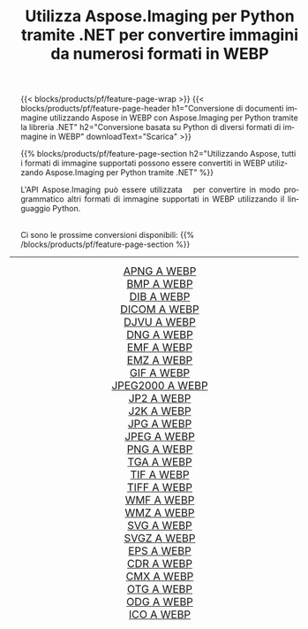 ﻿---
title: Utilizza Aspose.Imaging per Python tramite .NET per convertire immagini da numerosi formati in WEBP 
weight: 3920
url: /it/python-net/conversion/to/webp/ 
lang: it
langdirlevel: 2
locales: zh-hans,ja,it,ru,de,es,fr,nl,id,lt,pl,pt,vi,tr,ko,zh-hant,ar,hi,th,sv,cs,uk,he
description: Puoi utilizzare Aspose.Imaging per Python tramite la libreria .NET per convertire da una varietà di formati in WEBP
---

{{< blocks/products/pf/feature-page-wrap >}}
{{< blocks/products/pf/feature-page-header h1="Conversione di documenti immagine utilizzando Aspose in WEBP con Aspose.Imaging per Python tramite la libreria .NET" h2="Conversione basata su Python di diversi formati di immagine in WEBP" downloadText="Scarica" >}}


{{% blocks/products/pf/feature-page-section  h2="Utilizzando Aspose, tutti i formati di immagine supportati possono essere convertiti in WEBP utilizzando Aspose.Imaging per Python tramite .NET" %}}
<p align=justify>L'API Aspose.Imaging può essere utilizzata   per convertire in modo programmatico altri formati di immagine supportati in WEBP utilizzando il linguaggio Python.</p>
<br/>
Ci sono le prossime conversioni disponibili:
{{% /blocks/products/pf/feature-page-section %}}
<div class="container-fluid productfamilypage bg-gray">
    <div class="convertypes bg-gray agp-content section">
        <div class="container">
		<hr style="margin-left:-20px;"/>
		<div class="row other-converters" style="gap: 10px;font-size: 19px;text-align:center;">
		    <div class='col-md-2 other-converter remove-lp remove-rp'><a href="/imaging/it/python-net/conversion/apng-to-webp/" style="padding:15px;">APNG A WEBP</a></div>
<div class='col-md-2 other-converter remove-lp remove-rp'><a href="/imaging/it/python-net/conversion/bmp-to-webp/" style="padding:15px;">BMP A WEBP</a></div>
<div class='col-md-2 other-converter remove-lp remove-rp'><a href="/imaging/it/python-net/conversion/dib-to-webp/" style="padding:15px;">DIB A WEBP</a></div>
<div class='col-md-2 other-converter remove-lp remove-rp'><a href="/imaging/it/python-net/conversion/dicom-to-webp/" style="padding:15px;">DICOM A WEBP</a></div>
<div class='col-md-2 other-converter remove-lp remove-rp'><a href="/imaging/it/python-net/conversion/djvu-to-webp/" style="padding:15px;">DJVU A WEBP</a></div>
<div class='col-md-2 other-converter remove-lp remove-rp'><a href="/imaging/it/python-net/conversion/dng-to-webp/" style="padding:15px;">DNG A WEBP</a></div>
<div class='col-md-2 other-converter remove-lp remove-rp'><a href="/imaging/it/python-net/conversion/emf-to-webp/" style="padding:15px;">EMF A WEBP</a></div>
<div class='col-md-2 other-converter remove-lp remove-rp'><a href="/imaging/it/python-net/conversion/emz-to-webp/" style="padding:15px;">EMZ A WEBP</a></div>
<div class='col-md-2 other-converter remove-lp remove-rp'><a href="/imaging/it/python-net/conversion/gif-to-webp/" style="padding:15px;">GIF A WEBP</a></div>
<div class='col-md-2 other-converter remove-lp remove-rp'><a href="/imaging/it/python-net/conversion/jpeg2000-to-webp/" style="padding:15px;">JPEG2000 A WEBP</a></div>
<div class='col-md-2 other-converter remove-lp remove-rp'><a href="/imaging/it/python-net/conversion/jp2-to-webp/" style="padding:15px;">JP2 A WEBP</a></div>
<div class='col-md-2 other-converter remove-lp remove-rp'><a href="/imaging/it/python-net/conversion/j2k-to-webp/" style="padding:15px;">J2K A WEBP</a></div>
<div class='col-md-2 other-converter remove-lp remove-rp'><a href="/imaging/it/python-net/conversion/jpg-to-webp/" style="padding:15px;">JPG A WEBP</a></div>
<div class='col-md-2 other-converter remove-lp remove-rp'><a href="/imaging/it/python-net/conversion/jpeg-to-webp/" style="padding:15px;">JPEG A WEBP</a></div>
<div class='col-md-2 other-converter remove-lp remove-rp'><a href="/imaging/it/python-net/conversion/png-to-webp/" style="padding:15px;">PNG A WEBP</a></div>
<div class='col-md-2 other-converter remove-lp remove-rp'><a href="/imaging/it/python-net/conversion/tga-to-webp/" style="padding:15px;">TGA A WEBP</a></div>
<div class='col-md-2 other-converter remove-lp remove-rp'><a href="/imaging/it/python-net/conversion/tif-to-webp/" style="padding:15px;">TIF A WEBP</a></div>
<div class='col-md-2 other-converter remove-lp remove-rp'><a href="/imaging/it/python-net/conversion/tiff-to-webp/" style="padding:15px;">TIFF A WEBP</a></div>
<div class='col-md-2 other-converter remove-lp remove-rp'><a href="/imaging/it/python-net/conversion/wmf-to-webp/" style="padding:15px;">WMF A WEBP</a></div>
<div class='col-md-2 other-converter remove-lp remove-rp'><a href="/imaging/it/python-net/conversion/wmz-to-webp/" style="padding:15px;">WMZ A WEBP</a></div>
<div class='col-md-2 other-converter remove-lp remove-rp'><a href="/imaging/it/python-net/conversion/svg-to-webp/" style="padding:15px;">SVG A WEBP</a></div>
<div class='col-md-2 other-converter remove-lp remove-rp'><a href="/imaging/it/python-net/conversion/svgz-to-webp/" style="padding:15px;">SVGZ A WEBP</a></div>
<div class='col-md-2 other-converter remove-lp remove-rp'><a href="/imaging/it/python-net/conversion/eps-to-webp/" style="padding:15px;">EPS A WEBP</a></div>
<div class='col-md-2 other-converter remove-lp remove-rp'><a href="/imaging/it/python-net/conversion/cdr-to-webp/" style="padding:15px;">CDR A WEBP</a></div>
<div class='col-md-2 other-converter remove-lp remove-rp'><a href="/imaging/it/python-net/conversion/cmx-to-webp/" style="padding:15px;">CMX A WEBP</a></div>
<div class='col-md-2 other-converter remove-lp remove-rp'><a href="/imaging/it/python-net/conversion/otg-to-webp/" style="padding:15px;">OTG A WEBP</a></div>
<div class='col-md-2 other-converter remove-lp remove-rp'><a href="/imaging/it/python-net/conversion/odg-to-webp/" style="padding:15px;">ODG A WEBP</a></div>
<div class='col-md-2 other-converter remove-lp remove-rp'><a href="/imaging/it/python-net/conversion/ico-to-webp/" style="padding:15px;">ICO A WEBP</a></div>
                </div>
        </div>
    </div>
</div>
<br/>

